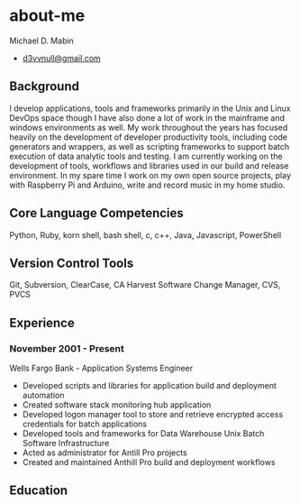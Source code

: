 # about-me
Michael D. Mabin

* d3vvnull@gmail.com

## Background
I develop applications, tools and frameworks primarily in the Unix and Linux DevOps space though I have also done a lot of work in the mainframe and windows environments as well.  My work throughout the years has focused heavily on the development of developer productivity tools, including code generators and wrappers, as well as scripting frameworks to support batch execution of data analytic tools and testing.  I am currently working on the development of tools, workflows and libraries used in our build and release environment. In my spare time I work on my own open source projects, play with Raspberry Pi and Arduino, write and record music in my home studio.


## Core Language Competencies
Python, Ruby, korn shell, bash shell, c, c++, Java, Javascript, PowerShell

## Version Control Tools
Git, Subversion, ClearCase, CA Harvest Software Change Manager, CVS, PVCS

## Experience

### November 2001 - Present
Wells Fargo Bank - Application Systems Engineer
* Developed scripts and libraries for application build and deployment automation
* Created software stack monitoring hub application
* Developed logon manager tool to store and retrieve encrypted access credentials for batch applications
* Developed tools and frameworks for Data Warehouse Unix Batch Software Infrastructure
* Acted as administrator for Antill Pro projects
* Created and maintained Anthill Pro build and deployment workflows

## Education




